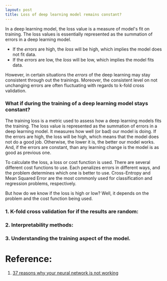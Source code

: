 ```yaml
---
layout: post
title: Loss of deep learning model remains constant?
---
```


In a deep learning model, the loss value is a measure of model's fit on training. The loss values is essentially represented as the summation of errors in a deep learning model. 

* If the *errors* are high, the *loss* will be high, which implies the model does not fit data.
* If the *errors* are low, the *loss* will be low, which implies the model fits data.

However, in certain situations the *errors* of the deep learning may stay consistent through out the trainings. Moreover, the consistent level on not unchanging errors are often fluctuating with regards to k-fold cross validation.

### What if during the training of a deep learning model stays constant?

The training loss is a metric used to assess how a deep learning models fits the training.
The loss value is represented as the summation of errors in a deep learning model.
It measures how well (or bad) our model is doing. If the errors are high, the loss will be high, which means that the model does not do a good job. Otherwise, the lower it is, the better our model works. And, if the errors are constant, than any learning change is the model is as good as previous one.

To calculate the loss, a loss or cost function is used. There are several different cost functions to use. Each penalizes errors in different ways, and the problem determines which one is better to use. Cross-Entropy and Mean Squared Error are the most commonly used for classification and regression problems, respectively.

But how do we know if the loss is high or low?  Well, it depends on the problem and the cost function being used.

### 1. K-fold cross validation for if the results are random:

### 2. Interpretability methods:

### 3. Understanding the training aspect of the model.


# Reference:

1. [37 reasons why your neural network is not working](https://blog.slavv.com/37-reasons-why-your-neural-network-is-not-working-4020854bd607)
